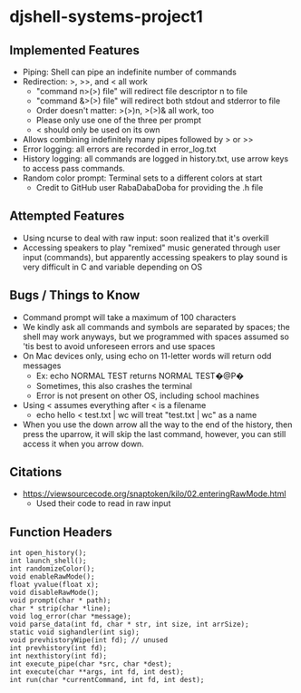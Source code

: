 # djshell-systems-project1

## Implemented Features
- Piping: Shell can pipe an indefinite number of commands
- Redirection: >, >>, and < all work
    - "command n>(>) file" will redirect file descriptor n to file
    - "command &>(>) file" will redirect both stdout and stderror to file
    - Order doesn't matter: >(>)n, >(>)& all work, too
    - Please only use one of the three per prompt
    - < should only be used on its own
- Allows combining indefinitely many pipes followed by > or >>
- Error logging: all errors are recorded in error_log.txt
- History logging: all commands are logged in history.txt, use arrow keys to access pass commands.
- Random color prompt: Terminal sets to a different colors at start
    - Credit to GitHub user RabaDabaDoba for providing the .h file

## Attempted Features
- Using ncurse to deal with raw input: soon realized that it's overkill
- Accessing speakers to play "remixed" music generated through user input (commands), but apparently accessing speakers to play sound is very difficult in C and variable depending on OS

## Bugs / Things to Know
- Command prompt will take a maximum of 100 characters
- We kindly ask all commands and symbols are separated by spaces; the shell may work anyways, but we programmed with spaces assumed so 'tis best to avoid unforeseen errors and use spaces
- On Mac devices only, using echo on 11-letter words will return odd messages
    - Ex: echo NORMAL TEST returns NORMAL TEST�@P�
    - Sometimes, this also crashes the terminal
    - Error is not present on other OS, including school machines
- Using < assumes everything after < is a filename
    - echo hello < test.txt | wc will treat "test.txt | wc" as a name
- When you use the down arrow all the way to the end of the history, then press the uparrow, it will skip the last command, however, you can still access it when you arrow down.

## Citations
 - https://viewsourcecode.org/snaptoken/kilo/02.enteringRawMode.html
    - Used their code to read in raw input

## Function Headers
```
int open_history();
int launch_shell();
int randomizeColor();
void enableRawMode();
float yvalue(float x);
void disableRawMode();
void prompt(char * path);
char * strip(char *line);
void log_error(char *message);
void parse_data(int fd, char * str, int size, int arrSize);
static void sighandler(int sig);
void prevhistoryWipe(int fd); // unused
int prevhistory(int fd);
int nexthistory(int fd);
int execute_pipe(char *src, char *dest);
int execute(char **args, int fd, int dest);
int run(char *currentCommand, int fd, int dest);
```
